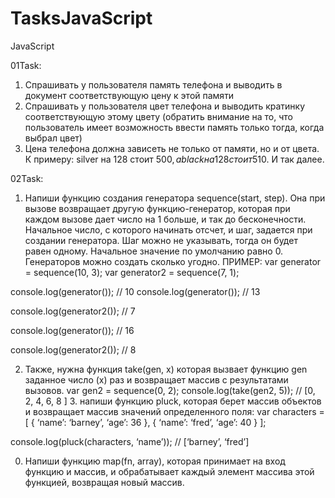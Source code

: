 # TasksJavaScript
JavaScript

01Task:
1. Спрашивать у пользователя память телефона и выводить в документ соответствующую цену к этой памяти
2. Спрашивать у пользователя цвет телефона и выводить кратинку соответствующую этому цвету (обратить внимание на то, что пользователь имеет возможность ввести память только тогда, когда выбрал цвет)
3. Цена телефона должна зависеть не только от памяти, но и от цвета. К примеру: silver на 128 стоит 500$, а black на 128 стоит 510$. И так далее.
<!-- ======================================================================================================= -->
02Task:
1. Напиши функцию создания генератора sequence(start, step). Она при вызове возвращает другую функцию-генератор, которая при каждом вызове дает число на 1 больше, и так до бесконечности. Начальное число, с которого начинать отсчет, и шаг, задается при создании генератора. Шаг можно не указывать, тогда он будет равен одному. Начальное значение по умолчанию равно 0. Генераторов можно создать сколько угодно.
ПРИМЕР:
var generator = sequence(10, 3);
var generator2 = sequence(7, 1);

console.log(generator()); // 10
console.log(generator()); // 13

console.log(generator2()); // 7

console.log(generator()); // 16

console.log(generator2()); // 8

2. Также, нужна функция take(gen, x) которая вызвает функцию gen заданное число (x) раз и возвращает массив с результатами вызовов.
var gen2 = sequence(0, 2);
console.log(take(gen2, 5)); // [0, 2, 4, 6, 8 ]
    3. напиши функцию pluck, которая берет массив объектов и возвращает массив значений определенного поля:
var characters = [
 { ‘name’: ‘barney’, ‘age’: 36 },
 { ‘name’: ‘fred’, ‘age’: 40 }
];

console.log(pluck(characters, ‘name’)); // [‘barney’, ‘fred’]

0. Напиши функцию map(fn, array), которая принимает на вход функцию и массив, и обрабатывает каждый элемент массива этой функцией, возвращая новый массив.
